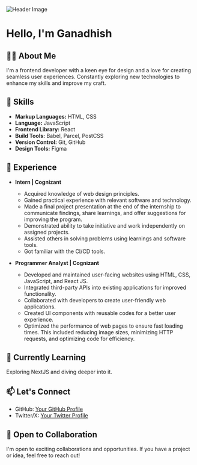 ![Header Image](https://images.hdqwalls.com/wallpapers/naruto-kyuubi-mode-a2.jpg)



# Hello, I'm Ganadhish

## 👨‍💻 About Me
I'm a frontend developer with a keen eye for design and a love for creating seamless user experiences. 
Constantly exploring new technologies to enhance my skills and improve my craft.

## 🚀 Skills
- **Markup Languages:** HTML, CSS
- **Language:** JavaScript
- **Frontend Library:** React
- **Build Tools:** Babel, Parcel, PostCSS
- **Version Control:** Git, GitHub
- **Design Tools:** Figma

## 💼 Experience
- **Intern | Cognizant**
  - Acquired knowledge of web design principles.
  - Gained practical experience with relevant software and technology.
  - Made a final project presentation at the end of the internship to
    communicate findings, share learnings, and offer suggestions for
    improving the program.
  - Demonstrated ability to take initiative and work independently on assigned projects.
  - Assisted others in solving problems using learnings and software tools.
  - Got familiar with the CI/CD tools.

- **Programmer Analyst | Cognizant**
  - Developed and maintained user-facing websites using HTML, CSS,
    JavaScript, and React JS.
  - Integrated third-party APIs into existing applications for improved functionality.
  - Collaborated with developers to create user-friendly web applications.
  - Created UI components with reusable codes for a better user experience.
  - Optimized the performance of web pages to ensure fast loading times.
    This included reducing image sizes, minimizing HTTP requests, and optimizing code for efficiency.
  
## 🌱 Currently Learning
Exploring NextJS and diving deeper into it.

## 📫 Let's Connect
- GitHub: [Your GitHub Profile](https://github.com/Ganadhish7)
- Twitter/X: [Your Twitter Profile](https://twitter.com/ganadhish_m)

## 🤝 Open to Collaboration
I'm open to exciting collaborations and opportunities. If you have a project or idea, feel free to reach out!


